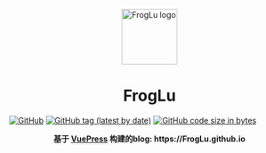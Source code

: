 <p align="center"><a href="https://FrogLu.github.io" target="_blank" rel="noopener noreferrer"><img width="100" src="https://cdn.nlark.com/yuque/0/2018/jpeg/104558/1542608111481-81418d7a-b61e-4f74-a1b0-6fec4302a7c4.jpeg" alt="FrogLu logo"></a></p>
<h1 align="center">FrogLu</h1>

[![GitHub](https://img.shields.io/github/license/FrogLu/FrogLu.github.io.svg)](https://github.com/FrogLu/FrogLu.github.io/blob/master/LICENSE)
[![GitHub tag (latest by date)](https://img.shields.io/github/tag-date/FrogLu/FrogLu.github.io.svg)](https://github.com/FrogLu/FrogLu.github.io)
[![GitHub code size in bytes](https://img.shields.io/github/languages/code-size/FrogLu/FrogLu.github.io.svg)](https://github.com/FrogLu/FrogLu.github.io)

<div align="center">
  <strong>
     基于 <a href="https://vuepress.vuejs.org/">VuePress</a> 构建的blog: https://FrogLu.github.io
  </strong>
</div>

